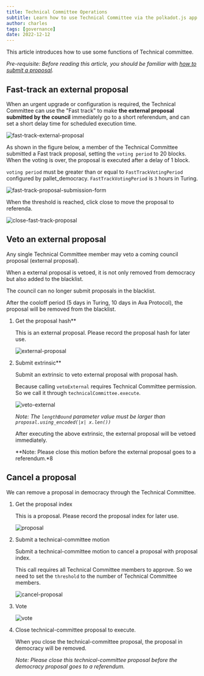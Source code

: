 ```yaml
---
title: Technical Committee Operations
subtitle: Learn how to use Technical Committee via the polkadot.js app
author: charles
tags: [governance]
date: 2022-12-12
---
```


This article introduces how to use some functions of Technical committee.

*Pre-requisite: Before reading this article, you should be familiar with [how to submit a proposal](/docs/gov-dev/governance-via-polkadotjs/#introduction).*

## Fast-track an external proposal

When an urgent upgrade or configuration is required, the Technical Committee can use the "Fast track" to make **the external proposal submitted by the council** immediately go to a short referendum, and can set a short delay time for scheduled execution time.

![fast-track-external-proposal](../../../assets/img/governance-guide-for-developer/fast-track-external-proposal.png)

As shown in the figure below, a member of the Technical Committee submitted a Fast track proposal, setting the `voting period` to 20 blocks. When the voting is over, the proposal is executed after a delay of 1 block.

`voting period` must be greater than or equal to `FastTrackVotingPeriod` configured by pallet_democracy. `FastTrackVotingPeriod` is `3` hours in Turing.

![fast-track-proposal-submission-form](../../../assets/img/governance-guide-for-developer/fast-track-proposal-submission-form.png)

When the threshold is reached, click close to move the proposal to referenda.

![close-fast-track-proposal](../../../assets/img/governance-guide-for-developer/close-fast-track-proposal.png)

## Veto an external proposal

Any single Technical Committee member may veto a coming council proposal (external proposal). 

When a external proposal is vetoed, it is not only removed from democracy but also added to the blacklist.

The council can no longer submit proposals in the blacklist.

After the cooloff period (5 days in Turing, 10 days in Ava Protocol), the proposal will be removed from the blacklist.

1. Get the proposal hash**

	This is an external proposal. Please record the proposal hash for later use.

	![external-proposal](../../../assets/img/governance-guide-for-developer/technical-committee/veto-external/external-proposal.png)

1. Submit extrinsic**

	Submit an extrinsic to veto external proposal with proposal hash.

	Because calling `vetoExternal` requires Technical Committee permission. So we call it through `technicalCommittee.execute`.

	![veto-external](../../../assets/img/governance-guide-for-developer/technical-committee/veto-external/veto-external.png)

	*Note: The `lengthBound` parameter value must be larger than `proposal.using_encoded(|x| x.len())`*

	After executing the above extrinsic, the external proposal will be vetoed immediately.

	**Note: Please close this motion before the external proposal goes to a referendum.*8

## Cancel a proposal

We can remove a proposal in democracy through the Technical Committee.

1. Get the proposal index

	This is a proposal. Please record the proposal index for later use.

	![proposal](../../../assets/img/governance-guide-for-developer/technical-committee/cancel-proposal/proposal.png)

1. Submit a technical-committee motion

	Submit a technical-committee motion to cancel a proposal with proposal index.

	This call requires all Technical Committee members to approve. So we need to set the `threshold` to the number of Technical Committee members.

	![cancel-proposal](../../../assets/img/governance-guide-for-developer/technical-committee/cancel-proposal/cancel-proposal.png)

2. Vote

	![vote](../../../assets/img/governance-guide-for-developer/technical-committee/cancel-proposal/vote.png)

3. Close technical-committee proposal to execute.

	When you close the technical-committee proposal, the proposal in democracy will be removed.

	*Note: Please close this technical-committee proposal before the democracy proposal goes to a referendum.*

